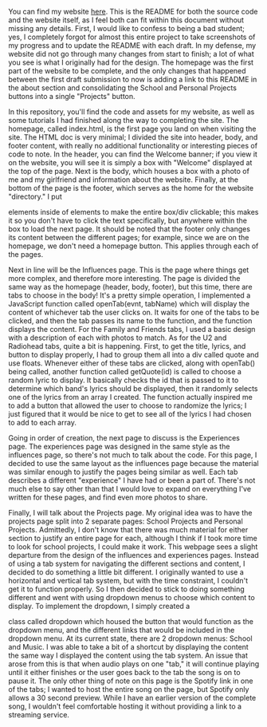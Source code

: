 You can find my website [here](https://hjo6.github.io/website-portfolio-2020fall/). This is the README for both the source code and the website itself, as I feel both can fit within this document without missing any details. First, I would like to confess to being a bad student; yes, I completely forgot for almost this entire project to take screenshots of my progress and to update the README with each draft. In my defense, my website did not go through many changes from start to finish; a lot of what you see is what I originally had for the design. The homepage was the first part of the website to be complete, and the only changes that happened between the first draft submission to now is adding a link to this README in the about section and consolidating the School and Personal Projects buttons into a single "Projects" button.

In this repository, you'll find the code and assets for my website, as well as some tutorials I had finished along the way to completing the site. The homepage, called index.html, is the first page you land on when visiting the site. The HTML doc is very minimal; I divided the site into header, body, and footer content, with really no additional functionality or interesting pieces of code to note. In the header, you can find the Welcome banner; if you view it on the website, you will see it is simply a box with "Welcome" displayed at the top of the page. Next is the body, which houses a box with a photo of me and my girlfriend and information about the website. Finally, at the bottom of the page is the footer, which serves as the home for the website "directory." I put <div> elements inside of <a> elements to make the entire box/div clickable; this makes it so you don't have to click the text specifically, but anywhere within the box to load the next page. It should be noted that the footer only changes its content between the different pages; for example, since we are on the homepage, we don't need a homepage button. This applies through each of the pages.

Next in line will be the Influences page. This is the page where things get more complex, and therefore more interesting. The page is divided the same way as the homepage (header, body, footer), but this time, there are tabs to choose in the body! It's a pretty simple operation, I implemented a JavaScript function called openTab(evnt, tabName) which will display the content of whichever tab the user clicks on. It waits for one of the tabs to be clicked, and then the tab passes its name to the function, and the function displays the content. For the Family and Friends tabs, I used a basic design with a description of each with photos to match. As for the U2 and Radiohead tabs, quite a bit is happening. First, to get the title, lyrics, and button to display properly, I had to group them all into a div called quote and use floats. Whenever either of these tabs are clicked, along with openTab() being called, another function called getQuote(id) is called to choose a random lyric to display. It basically checks the id that is passed to it to determine which band's lyrics should be displayed, then it randomly selects one of the lyrics from an array I created. The function actually inspired me to add a button that allowed the user to choose to randomize the lyrics; I just figured that it would be nice to get to see all of the lyrics I had chosen to add to each array.

Going in order of creation, the next page to discuss is the Experiences page. The experiences page was designed in the same style as the influences page, so there's not much to talk about the code. For this page, I decided to use the same layout as the influences page because the material was similar enough to justify the pages being similar as well. Each tab describes a different "experience" I have had or been a part of. There's not much else to say other than that I would love to expand on everything I've written for these pages, and find even more photos to share.

Finally, I will talk about the Projects page. My original idea was to have the projects page split into 2 separate pages: School Projects and Personal Projects. Admittedly, I don't know that there was much material for either section to justify an entire page for each, although I think if I took more time to look for school projects, I could make it work. This webpage sees a slight departure from the design of the influences and experiences pages. Instead of using a tab system for navigating the different sections and content, I decided to do something a little bit different. I originally wanted to use a horizontal and vertical tab system, but with the time constraint, I couldn't get it to function properly. So I then decided to stick to doing something different and went with using dropdown menus to choose which content to display. To implement the dropdown, I simply created a <div> class called dropdown which housed the button that would function as the dropdown menu, and the different links that would be included in the dropdown menu. At its current state, there are 2 dropdown menus: School and Music. I was able to take a bit of a shortcut by displaying the content the same way I displayed the content using the tab system. An issue that arose from this is that when audio plays on one "tab," it will continue playing until it either finishes or the user goes back to the tab the song is on to pause it. The only other thing of note on this page is the Spotify link in one of the tabs; I wanted to host the entire song on the page, but Spotify only allows a 30 second preview. While I have an earlier version of the complete song, I wouldn't feel comfortable hosting it without providing a link to a streaming service. 
